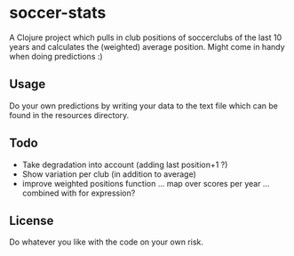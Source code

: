 # soccer-stats

A Clojure project which pulls in club positions of soccerclubs of the last 10 years and calculates the (weighted) average position.
Might come in handy when doing predictions :)

## Usage

Do your own predictions by writing your data to the text file which can be found in the resources directory.

## Todo

- Take degradation into account (adding last position+1 ?)
- Show variation per club (in addition to average)
- improve weighted positions function ... map over scores per year ... combined with for expression?

## License

Do whatever you like with the code on your own risk.
